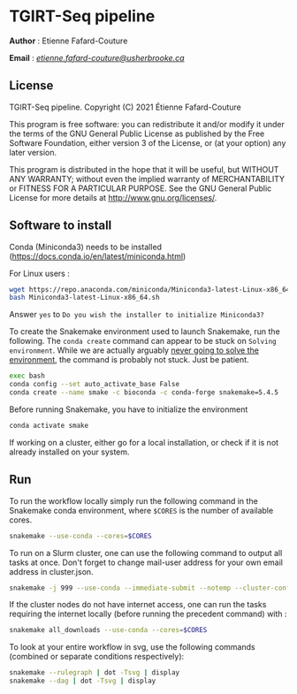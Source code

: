 # TGIRT-Seq pipeline

__Author__ : Etienne Fafard-Couture

__Email__ :  _<etienne.fafard-couture@usherbrooke.ca>_

## License
TGIRT-Seq pipeline. Copyright (C) 2021  Étienne Fafard-Couture

This program is free software: you can redistribute it and/or modify
it under the terms of the GNU General Public License as published by
the Free Software Foundation, either version 3 of the License, or
(at your option) any later version.

This program is distributed in the hope that it will be useful,
but WITHOUT ANY WARRANTY; without even the implied warranty of
MERCHANTABILITY or FITNESS FOR A PARTICULAR PURPOSE.  See the
GNU General Public License for more details at http://www.gnu.org/licenses/.

## Software to install
Conda (Miniconda3) needs to be installed (https://docs.conda.io/en/latest/miniconda.html)

For Linux users :
```bash
wget https://repo.anaconda.com/miniconda/Miniconda3-latest-Linux-x86_64.sh
bash Miniconda3-latest-Linux-x86_64.sh
```

Answer `yes` to `Do you wish the installer to initialize Miniconda3?`


To create the Snakemake environment used to launch Snakemake, run the following. The `conda create` command can appear to be stuck on `Solving environment`. While we are actually arguably [never going to solve the environment](https://www.ipcc.ch/sr15/chapter/spm/), the command is probably not stuck. Just be patient.

```bash
exec bash
conda config --set auto_activate_base False
conda create --name smake -c bioconda -c conda-forge snakemake=5.4.5
```

Before running Snakemake, you have to initialize the environment
```bash
conda activate smake
```


If working on a cluster, either go for a local installation, or check if it is not already installed on your system.


## Run
To run the workflow locally simply run the following command in the Snakemake conda environment, where `$CORES` is the number of available cores.
```bash
snakemake --use-conda --cores=$CORES
```

To run on a Slurm cluster, one can use the following command to output all tasks at once. Don't forget to change mail-user address for your own email address in cluster.json.
```bash
snakemake -j 999 --use-conda --immediate-submit --notemp --cluster-config cluster.json --cluster 'python3 slurmSubmit.py {dependencies}'
```

If the cluster nodes do not have internet access, one can run the tasks requiring the internet locally (before running the precedent command) with :
```bash
snakemake all_downloads --use-conda --cores=$CORES
```

To look at your entire workflow in svg, use the following commands (combined or separate conditions respectively):
```bash
snakemake --rulegraph | dot -Tsvg | display
snakemake --dag | dot -Tsvg | display
```
